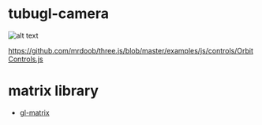 # tubugl-camera

![alt text](http://www.ozone3d.net/public/jegx/201411/opengl_4x4_matrix_column_major.jpg)


https://github.com/mrdoob/three.js/blob/master/examples/js/controls/OrbitControls.js

# matrix library

- [gl-matrix](https://github.com/toji/gl-matrix)